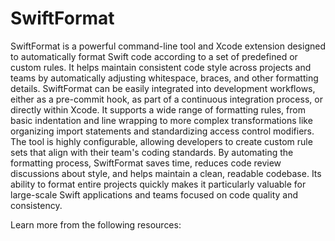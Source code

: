 # SwiftFormat

SwiftFormat is a powerful command-line tool and Xcode extension designed to automatically format Swift code according to a set of predefined or custom rules. It helps maintain consistent code style across projects and teams by automatically adjusting whitespace, braces, and other formatting details. SwiftFormat can be easily integrated into development workflows, either as a pre-commit hook, as part of a continuous integration process, or directly within Xcode. It supports a wide range of formatting rules, from basic indentation and line wrapping to more complex transformations like organizing import statements and standardizing access control modifiers. The tool is highly configurable, allowing developers to create custom rule sets that align with their team's coding standards. By automating the formatting process, SwiftFormat saves time, reduces code review discussions about style, and helps maintain a clean, readable codebase. Its ability to format entire projects quickly makes it particularly valuable for large-scale Swift applications and teams focused on code quality and consistency.

Learn more from the following resources:

